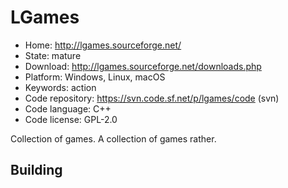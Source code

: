 # LGames

- Home: http://lgames.sourceforge.net/
- State: mature
- Download: http://lgames.sourceforge.net/downloads.php
- Platform: Windows, Linux, macOS
- Keywords: action
- Code repository: https://svn.code.sf.net/p/lgames/code (svn)
- Code language: C++
- Code license: GPL-2.0

Collection of games.
A collection of games rather.

## Building


